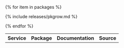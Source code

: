 <table>
<tr>
  <th>Service</th>
  <th>Package</th>
  <th>Documentation</th>
  <th>Source</th>
</tr>

{% for item in packages %}

{% include releases/pkgrow.md %}

{% endfor %}

</table>